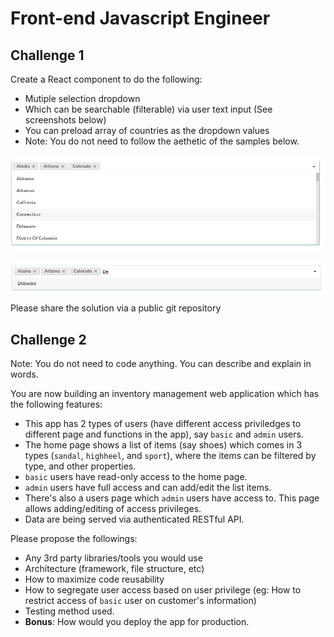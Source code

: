 # Front-end Javascript Engineer

## Challenge 1
Create a React component to do the following:
- Mutiple selection dropdown
- Which can be searchable (filterable) via user text input (See screenshots below)
- You can preload array of countries as the dropdown values
- Note: You do not need to follow the aethetic of the samples below.

![Screenshot 1](./ss1.png)

![Screenshot 2](./ss2.png)

Please share the solution via a public git repository

## Challenge 2
Note: You do not need to code anything. You can describe and explain in words. 

You are now building an inventory management web application which has the following features:
- This app has 2 types of users (have different access priviledges to different page and functions in the app), say `basic` and `admin` users.
- The home page shows a list of items (say shoes) which comes in 3 types (`sandal`, `highheel`, and `sport`), where the items can be filtered by type, and other properties.
- `basic` users have read-only access to the home page.
- `admin` users have full access and can add/edit the list items.
- There's also a users page which `admin` users have access to. This page allows adding/editing of access privileges.
- Data are being served via authenticated RESTful API.

Please propose the followings:
- Any 3rd party libraries/tools you would use
- Architecture (framework, file structure, etc)
- How to maximize code reusability
- How to segregate user access based on user privilege (eg: How to restrict access of `basic` user on customer's information)
- Testing method used.
- __Bonus__: How would you deploy the app for production.
